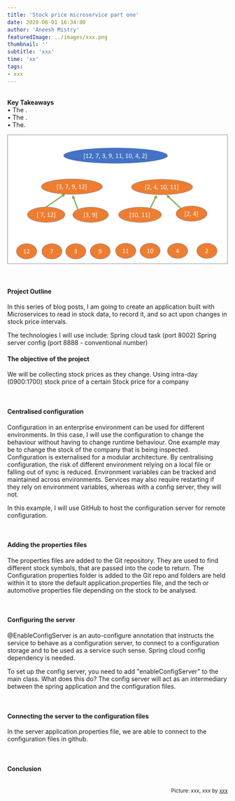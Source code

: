 ```yaml
---
title: 'Stock price microservice part one'
date: 2020-06-01 16:34:00
author: 'Aneesh Mistry'
featuredImage: ../images/xxx.png
thumbnail: ''
subtitle: 'xxx'
time: 'xx'
tags:
- xxx
---
```

<br>
<strong>Key Takeaways</strong><br>
&#8226; The .<br>
&#8226; The .<br>
&#8226; The.<br>

![Merge sort step 2](../../src/images/011MergeSort2.png)


<br>
<h4>Project Outline</h4>
<p>
In this series of blog posts, I am going to create an application built with Microservices to read in stock data, to record it, and so act upon changes in stock price intervals.
</p>
<p>
The technologies I will use include:
Spring cloud task (port 8002)
Spring server config (port 8888 - conventional number)
</p>

<h4>The objective of the project</h4>
<p>
We will be collecting stock prices as they change.
Using intra-day (0900:1700) stock price of a certain Stock price for a company

</p>
<br>
<h4>Centralised configuration</h4>
<p>
Configuration in an enterprise environment can be used for different environments.
In this case, I will use the configuration to change the behaviour without having to change runtime behaviour.
One example may be to change the stock of the company that is being inspected.
Configuration is externalised for a modular architecture.
By centralising configuration, the risk of different environment relying on a local file or falling out of sync is reduced. Environment variables can be tracked and maintained across environments. Services may also require restarting if they rely on environment variables, whereas with a config server, they will not.

In this example, I will use GitHub to host the configuration server for remote configuration.
</p>

<br>
<h4>Adding the properties files</h4>
<p>
The properties files are added to the Git repository. They are used to find different stock symbols, that are passed into the code to return.
The Configuration properties folder is added to the Git repo and folders are held within it to store the default application.properties file, and the tech or automotive properties file depending on the stock to be analysed.
</p>
<br>
<h4>Configuring the server</h4>
<p>
@EnableConfigServer is an auto-configure annotation that instructs the service to behave as a configuration server, to connect to a configuration storage and to be used as a service such sense.
Spring cloud config dependency is needed.

To set up the config server, you need to add "enableConfigServer" to the main class.
What does this do?
The config server will act as an intermediary between the spring application and the configuration files.

</p>
<br>
<h4>Connecting the server to the configuration files</h4>
<p>
In the server application.properties file, we are able to connect to the configuration files in github. 

</p>
<br>
<h4>Conclusion</h4>
<p>


</p>

<br>
<small style="float: right;" >Picture: xxx, xxx by <a target="_blank" href="https://unsplash.com/@xxx">xxx</small></a><br>
